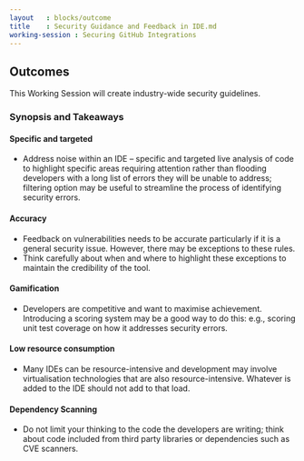```yaml
---
layout   : blocks/outcome
title    : Security Guidance and Feedback in IDE.md
working-session : Securing GitHub Integrations
---
```

## Outcomes

This Working Session will create industry-wide security guidelines.

### Synopsis and Takeaways

#### Specific and targeted
- Address noise within an IDE – specific and targeted live analysis of code to highlight specific areas requiring attention rather than flooding developers with a long list of errors they will be unable to address; filtering option may be useful to streamline the process of identifying security errors.

#### Accuracy 
- Feedback on vulnerabilities needs to be accurate particularly if it is a general security issue. However, there may be exceptions to these rules.
- Think carefully about when and where to highlight these exceptions to maintain the credibility of the tool.

#### Gamification
- Developers are competitive and want to maximise achievement. Introducing a scoring system may be a good way to do this: e.g., scoring unit test coverage on how it addresses security errors. 

#### Low resource consumption
- Many IDEs can be resource-intensive and development may involve virtualisation technologies that are also resource-intensive. Whatever is added to the IDE should not add to that load.

#### Dependency Scanning
- Do not limit your thinking to the code the developers are writing; think about code included from third party libraries or dependencies such as CVE scanners.

